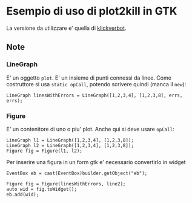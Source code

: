# Esempio di uso di plot2kill in GTK

La versione da utilizzare e' quella di [klickverbot](https://github.com/klickverbot/plot2kill).

## Note
### LineGraph
E' un oggetto `plot`. E' un insieme di punti connessi da linee.
Come costruttore si usa `static opCall`, potendo scrivere quindi (manca il `new`):
```
LineGraph linesWithErrors = LineGraph([1,2,3,4], [1,2,3,8], errs, errs);
```

### Figure
E' un contenitore di uno o piu' plot. 
Anche qui si deve usare `opCall`:
```
LineGraph l1 = LineGraph([1,2,3,4], [1,2,3,8]);
LineGraph l2 = LineGraph([1,2,3,4], [1,2,3,8]);
Figure fig = Figure(l1, l2);
```

Per inserire una figura in un form gtk e' necessario convertirlo in widget
```
EventBox eb = cast(EventBox)builder.getObject("eb");

Figure fig = Figure(linesWithErrors, line2);
auto wid = fig.toWidget();
eb.add(wid);

```

